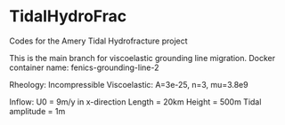 # TidalHydroFrac
Codes for the Amery Tidal Hydrofracture project

This is the main branch for viscoelastic grounding line migration.
Docker container name: fenics-grounding-line-2

Rheology:
Incompressible Viscoelastic: A=3e-25, n=3, mu=3.8e9

Inflow: U0 = 9m/y in x-direction
Length = 20km
Height = 500m
Tidal amplitude = 1m
